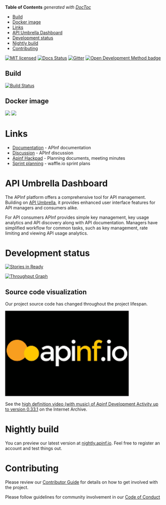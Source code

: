 <!-- START doctoc generated TOC please keep comment here to allow auto update -->
<!-- DON'T EDIT THIS SECTION, INSTEAD RE-RUN doctoc TO UPDATE -->
**Table of Contents**  *generated with [DocToc](https://github.com/thlorenz/doctoc)*

  - [Build](#build)
  - [Docker image](#docker-image)
- [Links](#links)
- [API Umbrella Dashboard](#api-umbrella-dashboard)
- [Development status](#development-status)
- [Nightly build](#nightly-build)
- [Contributing](#contributing)

<!-- END doctoc generated TOC please keep comment here to allow auto update -->

[![MIT licensed](https://img.shields.io/badge/license-MIT-blue.svg)](https://raw.githubusercontent.com/apinf/platform/develop/LICENSE)
[![Docs Status](https://img.shields.io/badge/docs-latest-brightgreen.svg?style=flat)](http://apinf.org/docs/)
[![Gitter](https://img.shields.io/badge/GITTER-JOIN_CHAT_%E2%86%92-1dce73.svg)](https://gitter.im/apinf/public)
[![Open Development Method badge](https://camo.githubusercontent.com/9065d5a7f38cb53b9934c0f1b15087e177360af6/68747470733a2f2f696d672e736869656c64732e696f2f62616467652f446576656c6f706d656e742532304d6574686f642d4f70656e2d626c75652e737667)](https://opendevelopmentmethod.org/)

## Build

[![Build Status](https://travis-ci.org/apinf/platform.svg?branch=feature%2F631-nightly-deployment)](https://travis-ci.org/apinf/platform)

## Docker image

[![](https://images.microbadger.com/badges/image/apinf/platform.svg)](http://microbadger.com/images/apinf/platform) [![](https://images.microbadger.com/badges/version/apinf/platform.svg)](http://microbadger.com/images/apinf/platform)

# Links
- [Documentation](http://apinf.org/docs) - APInf documentation
- [Discussion](http://community.apinf.io) - APInf discussion
- [Apinf Hackpad](http://apinf.hackpad.com) - Planning documents, meeting minutes
- [Sprint planning](https://waffle.io/apinf/api-umbrella-dashboard) - waffle.io sprint plans

# API Umbrella Dashboard
The APInf platform offers a comprehensive tool for API management. Building on [API Umbrella](http://nrel.github.io/api-umbrella/), it provides enhanced user interface features for API managers and consumers alike.

For API consumers APInf provides simple key management, key usage analytics and API discovery along with API documentation. Managers have simplified workflow for common tasks, such as key management, rate limiting and viewing API usage analytics.


# Development status
[![Stories in Ready](https://badge.waffle.io/apinf/platform.png?label=ready&title=Ready)](https://waffle.io/apinf/api-umbrella-dashboard)

[![Throughput Graph](https://graphs.waffle.io/apinf/platform/throughput.svg)](https://waffle.io/apinf/platform/metrics)

## Source code visualization
Our project source code has changed throughout the project lifespan.

[![source code structure](public/Apinf-developmentActivity-upTo-0.33.1.gif)](https://archive.org/details/ApinfDevelopmentActivityUpTo0.33.1)

See the [high definition video (with music) of Apinf Development Activity up to version 0.33.1](https://archive.org/details/ApinfDevelopmentActivityUpTo0.33.1) on the Internet Archive.

# Nightly build
You can preview our latest version at [nightly.apinf.io](http://nightly.apinf.io). Feel free to register an account and test things out.

# Contributing
Please review our [Contributor Guide](https://github.com/apinf/platform/blob/develop/CONTRIBUTING.md) for details on how to get involved with the project.

Please follow guidelines for community involvement in our [Code of Conduct](https://github.com/apinf/platform/blob/develop/CODE_OF_CONDUCT.md)
